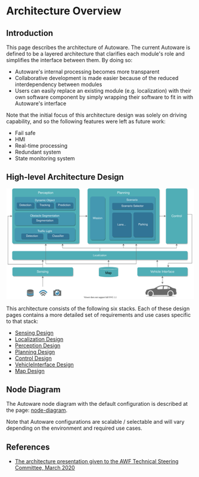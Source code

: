 # Architecture Overview

## Introduction

This page describes the architecture of Autoware. The current Autoware is defined to be a layered architecture that clarifies each module's role and simplifies the interface between them. By doing so:

- Autoware's internal processing becomes more transparent
- Collaborative development is made easier because of the reduced interdependency between modules
- Users can easily replace an existing module (e.g. localization) with their own software component by simply wrapping their software to fit in with Autoware's interface

Note that the initial focus of this architecture design was solely on driving capability, and so the following features were left as future work:

- Fail safe
- HMI
- Real-time processing
- Redundant system
- State monitoring system

## High-level Architecture Design

![Overview](image/AutowareArchitectureOverview.drawio.svg)

This architecture consists of the following six stacks. Each of these design pages contains a more detailed set of requirements and use cases specific to that stack:

- [Sensing Design](Sensing/index.md)
- [Localization Design](Localization/index.md)
- [Perception Design](Perception/index.md)
- [Planning Design](Planning/index.md)
- [Control Design](Control/index.md)
- [VehicleInterface Design](Vehicle/index.md)
- [Map Design](Map/index.md)

## Node Diagram

The Autoware node diagram with the default configuration is described at the page: [node-diagram](node-diagram/index.md).

Note that Autoware configurations are scalable / selectable and will vary depending on the environment and required use cases.

## References

- [The architecture presentation given to the AWF Technical Steering Committee, March 2020](https://discourse.ros.org/uploads/short-url/woUU7TGLPXFCTJLtht11rJ0SqCL.pdf)
